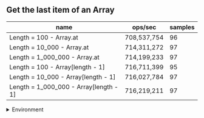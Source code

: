 ## Get the last item of an Array

|name|ops/sec|samples|
|-|-|-|
|Length = 100 - Array.at|708,537,754|96|
|Length = 10_000 - Array.at|714,311,272|97|
|Length = 1_000_000 - Array.at|714,199,233|97|
|Length = 100 - Array[length - 1]|716,711,399|95|
|Length = 10_000 - Array[length - 1]|716,027,784|97|
|Length = 1_000_000 - Array[length - 1]|716,219,211|97|


<details>
<summary>Environment</summary>

* __Machine:__ linux x64 | 2 vCPUs | 6.8GB Mem
* __Run:__ Tue Oct 24 2023 16:32:37 GMT+0000 (Coordinated Universal Time)
</details>

<!--
{"environment":{"platform":"linux","arch":"x64","cpus":2,"totalMemory":6.759746551513672},"benchmarks":[{"name":"Length = 100 - Array.at","opsSec":708537753.538098,"samples":7},{"name":"Length = 10_000 - Array.at","opsSec":714311271.5303947,"samples":6},{"name":"Length = 1_000_000 - Array.at","opsSec":714199232.5182551,"samples":6},{"name":"Length = 100 - Array[length - 1]","opsSec":716711399.0179228,"samples":6},{"name":"Length = 10_000 - Array[length - 1]","opsSec":716027784.3464487,"samples":6},{"name":"Length = 1_000_000 - Array[length - 1]","opsSec":716219211.4158398,"samples":7}]}-->
